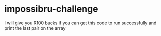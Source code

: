# impossibru-challenge
I will give you R100 bucks if you can get this code to run successfully and print the last pair on the array
